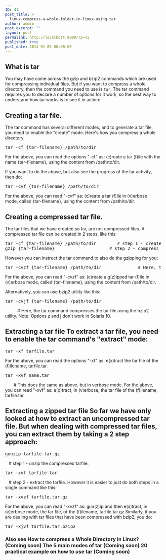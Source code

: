 ```yaml
---
ID: 41
post_title: >
  linux-compress-a-whole-folder-in-linux-using-tar
author: admin
post_excerpt: ""
layout: post
permalink: http://localhost:8000/?p=41
published: true
post_date: 2014-01-05 00:00:00
---
```

## What is tar

You may have come across the gzip and bzip2 commands which are used for compressing individual files. But if you want to compress a whole directory, then the command you need to use is `tar`. The tar command requires you to declare a number of options for it work, so the best way to understand how tar works is to see it in action:

## Creating a tar file.

The tar command has several different modes, and to generate a tar file, you need to enable the "create" mode. Here's how you compress a whole directory.

<pre>tar -cf {tar-filename} /path/to/dir</pre>

For the above, you can read the options "-cf" as: (c)reate a tar (f)ile with the name {tar-filename}, using the content from /path/to/dir.

If you want to do the above, but also see the progress of the tar activity, then do:

<pre>tar -cvf {tar-filename} /path/to/dir</pre>

For the above, you can read "-cvf" as: (c)reate a tar (f)ile in (v)erbose mode, called {tar-filename}, using the content from /path/to/dir.

## Creating a compressed tar file.

The tar files that we have created so far, are not compressed files. A compressed tar file can be created in 2 steps, like this:

<pre>tar -cf {tar-filename} /path/to/dir        # step 1 - create the tarfile.
gzip {tar-filename}                     # step 2 - compress the tarfile.
</pre>

However you can instruct the tar command to also do the gzipping for you:

<pre>tar -cvzf {tar-filename} /path/to/dir              # Here, tar compresses the tar file using the gzip utility.
</pre>

For the above, you can read "-cvzf" as: (c)reate a g(z)ipped tar (f)ile in (v)erbose mode, called {tar-filename}, using the content from /path/to/dir.

Alternatively, you can use bzip2 utility like this:

<pre>tar -cvjf {tar-filename} /path/to/dir  </pre>           # Here, the tar command compresses the tar file using the bzip2 utility. Note: Options z and j don't work in Solaris 10. 

## Extracting a tar file To extract a tar file, you need to enable the tar command's "extract" mode: 

<pre>tar -xf tarfile.tar</pre> For the above, you can read the options "-xf" as: e(x)tract the tar file of the (f)ilename, tarfile.tar. 

<pre>tar -xvf name.tar  </pre>        # This does the same as above, but in verbose mode. For the above, you can read "-xvf" as: e(x)tract, in (v)erbose, the tar file of the (f)ilename, tarfile.tar. 

## Extracting a zipped tar file So far we have only looked at how to extract an uncompressed tar file. But when dealing with compressed tar files, you can extract them by taking a 2 step approach: 

<pre>gunzip tarfile.tar.gz  </pre>    # step 1 - unzip the compressed tarfile. 

<pre>tar -xvf tarfile.tar  </pre>    # step 2 - extract the tarfile. However it is easier to just do both steps in a single command like this: 

<pre>tar -xvzf tarfile.tar.gz</pre> For the above, you can read "-xvzf" as: gun(z)ip and then e(x)tract, in (v)erbose mode, the tar file, of the (f)ilename, tarfile.tar.gz Similarly, if you are dealing with tar files that have been compressed with bzip2, you do: 

<pre>tar -xjvf tarfile.tar.bzip2</pre>

### Also see How to compress a Whole Directory in Linux? (Coming soon) The 5 main modes of tar (Coming soon) 20 practical example on how to use tar (Coming soon)